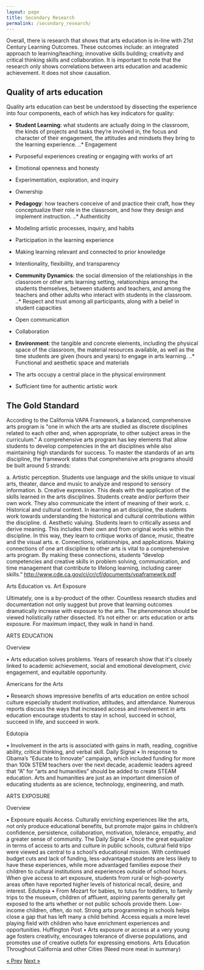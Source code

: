 ```yaml
---
layout: page
title: Secondary Research
permalink: /secondary_research/
---
```


Overall, there is research that shows that arts education is in-line with 21st Century Learning Outcomes. These outcomes include: an integrated approach to learning/teaching; innovative skills building; creativity and critical thinking skills and collaboration. It is important to note that the research only shows correlations between arts education and academic achievement. It does not show causation.

## Quality of arts education

Quality arts education can best be understood by dissecting the experience into four components, each of which has key indicators for quality:

* **Student Learning**: what students are actually doing in the classroom, the kinds of projects and tasks they’re involved in, the focus and character of their engagement, the attitudes and mindsets they bring to the learning experience.
..* Engagement
* Purposeful experiences creating or engaging with works of art 
* Emotional openness and honesty
* Experimentation, exploration, and inquiry
* Ownership

* **Pedagogy**: how teachers conceive of and practice their craft, how they conceptualize their role in the classroom, and how they design and implement instruction.
..* Authenticity
* Modeling artistic processes, inquiry, and habits
* Participation in the learning experience
* Making learning relevant and connected to prior knowledge 
* Intentionality, flexibility, and transparency

* **Community Dynamics**: the social dimension of the relationships in the classroom or other arts learning setting, relationships among the students themselves, between students and teachers, and among the teachers and other adults who interact with students in the classroom.
..* Respect and trust among all participants, along with a belief in student capacities 
* Open communication
* Collaboration

* **Environment**: the tangible and concrete elements, including the physical space of the classroom, the material resources available, as well as the time students are given (hours and years) to engage in arts learning.
..* Functional and aesthetic space and materials
* The arts occupy a central place in the physical environment 
* Sufficient time for authentic artistic work
 
<!--Stats for Sacramento:
• 138 schools
• 111,498 enrolled
• 38,238 arts enrollment
• 34% arts
• 818 arts teachers, 139.3 (student/teacher ratio)-->

## The Gold Standard

According to the California VAPA Framework, a balanced, comprehensive arts program is "one in which the arts are studied as discrete disciplines related to each other and, when appropriate, to other subject areas in the curriculum." A comprehensive arts program has key elements that allow students to develop competencies in the art disciplines while also maintaining high standards for success. To master the standards of an arts discipline, the framework states that comprehensive arts programs should be built around 5 strands:

a. Artistic perception. Students use language and the skills unique to visual arts, theater, dance and music to analyze and respond to sensory information.
b. Creative expression. This deals with the application of the skills learned in the arts disciplines. Students create and/or perform their own work. They also communicate the intent of meaning of their work.
c. Historical and cultural context. In learning an art discipline, the students work towards understanding the historical and cultural contributions within the discipline.
d. Aesthetic valuing. Students learn to critically assess and derive meaning. This includes their own and from original works within the discipline. In this way, they learn to critique works of dance, music, theatre and the visual arts.
e. Connections, relationships, and applications. Making connections of one art discipline to other arts is vital to a comprehensive arts program. By making these connections, students “develop competencies and creative skills in problem solving, communication, and time management that contribute to lifelong learning, including career skills.”
http://www.cde.ca.gov/ci/cr/cf/documents/vpaframewrk.pdf

Arts Education vs. Art Exposure

Ultimately, one is a by-product of the other. Countless research studies and documentation not only suggest but prove that learning outcomes dramatically increase with exposure to the arts. The phenomenon should be viewed holistically rather dissected. It’s not either or: arts education or arts exposure. For maximum impact, they walk in hand in hand.
     
ARTS EDUCATION

Overview

• Arts education solves problems. Years of research show that it's closely linked to academic
achievement, social and emotional development, civic engagement, and equitable
opportunity.

Americans for the Arts

• Research shows impressive benefits of arts education on entire school culture especially
student motivation, attitudes, and attendance. Numerous reports discuss the ways that increased access and involvement in arts education encourage students to stay in school, succeed in school, succeed in life, and succeed in work.

Edutopia

• Involvement in the arts is associated with gains in math, reading, cognitive ability, critical
thinking, and verbal skill. Daily Signal
• In response to Obama’s “Educate to Innovate” campaign, which included funding for more than 100k STEM teachers over the next decade, academic leaders agreed that “A” for “arts and humanities” should be added to create STEAM education. Arts and humanities are just as an important dimension of educating students as are science, technology, engineering, and math.

ARTS EXPOSURE

Overview

• Exposure equals Access. Culturally enriching experiences like the arts, not only produce
educational benefits, but promote major gains in children’s confidence, persistence, collaboration,
motivation, tolerance, empathy, and a greater sense of community. The Daily Signal
• Once the great equalizer in terms of access to arts and culture in public schools, cultural field trips were viewed as central to a school’s educational mission. With continued budget cuts and lack of funding, less-advantaged students are less likely to have these experiences, while more advantaged families expose their children to cultural institutions and experiences outside of school hours. When give access to art exposure, students from rural or high-poverty areas often have reported higher levels of historical recall, desire, and interest.
Edutopia
• From Mozart for babies, to tutus for toddlers, to family trips to the museum, children of affluent,
aspiring parents generally get exposed to the arts whether or not public schools provide them. Low-income children, often, do not. Strong arts programming in schools helps close a gap that has left many a child behind. Access equals a more level playing field with children who have enrichment experiences and opportunities.
Huffington Post
• Arts exposure or access at a very young age fosters creativity, encourages tolerance of diverse
populations, and promotes use of creative outlets for expressing emotions.
Arts Education Throughout California and other Cities (Need more meat in summary)


<!--
This play will include a numeric score card that will assess a Department's current assets and capabilities—including technology and human resources–to leverage their data to help formulate program or policy solutions.

* What data do you currently collect?
* What technology can you leverage?
* What data analytics tools do you have available within the Department or Agency?
* What established processes can you leverage?

The goal is to look at existing capabilities to address the problems or issues outlined.

The capability assessment will help facilitate a conversation within the Department  to help catalog the various resources available in order to address the problems identified in the objective assessment.

>Assess the Department's readiness by **identifying the gaps and needs** in order to operationalize the data strategy.

![CHHS Governance Resources]({{ site.baseurl }}/assets/images/00_figure05.png "CHHS Governance Resources")

1. How do **programs or stakeholders** use data currently? What do they do with it? How do they use it to make decisions or produce products for external stakeholders?
2. What are **limits** to either the data or the implementation solution?
3. What are the **risks/issues** with the current data? What value is not being realized?
4. Identify the current workflow for **collecting, processing, and publishing** data. Are there dependencies to collecting, processing, and publishing the data?

![How do you assess readiness?]({{ site.baseurl }}/assets/images/02_figure01.png "How do you assess readiness?")

>To give an even deeper look at these strategies, Departments share how they’ve put them to use in different scenarios and for different efforts.

[![Action Item]({{ site.baseurl }}/assets/images/02_figure02.png "Action Item")]({{ site.baseurl }}/action_items)

-->

<!-- Pagination -->
<div class="pagination">
  <a class="pagination-item older" href="{{ site.baseurl }}/define">&laquo; Prev</a>
  <a class="pagination-item newer" href="{{ site.baseurl }}/implement">Next &raquo;</a>
</div>

